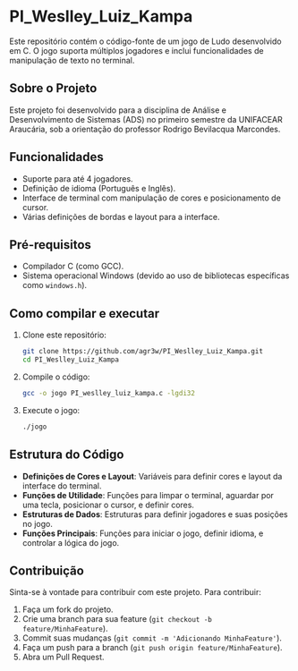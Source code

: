 # PI_Weslley_Luiz_Kampa

Este repositório contém o código-fonte de um jogo de Ludo desenvolvido em C. O jogo suporta múltiplos jogadores e inclui funcionalidades de manipulação de texto no terminal.

## Sobre o Projeto

Este projeto foi desenvolvido para a disciplina de Análise e Desenvolvimento de Sistemas (ADS) no primeiro semestre da UNIFACEAR Araucária, sob a orientação do professor Rodrigo Bevilacqua Marcondes.

## Funcionalidades

- Suporte para até 4 jogadores.
- Definição de idioma (Português e Inglês).
- Interface de terminal com manipulação de cores e posicionamento de cursor.
- Várias definições de bordas e layout para a interface.

## Pré-requisitos

- Compilador C (como GCC).
- Sistema operacional Windows (devido ao uso de bibliotecas específicas como `windows.h`).

## Como compilar e executar

1. Clone este repositório:
    ```sh
    git clone https://github.com/agr3w/PI_Weslley_Luiz_Kampa.git
    cd PI_Weslley_Luiz_Kampa
    ```

2. Compile o código:
    ```sh
    gcc -o jogo PI_weslley_luiz_kampa.c -lgdi32
    ```

3. Execute o jogo:
    ```sh
    ./jogo
    ```

## Estrutura do Código

- **Definições de Cores e Layout**: Variáveis para definir cores e layout da interface do terminal.
- **Funções de Utilidade**: Funções para limpar o terminal, aguardar por uma tecla, posicionar o cursor, e definir cores.
- **Estruturas de Dados**: Estruturas para definir jogadores e suas posições no jogo.
- **Funções Principais**: Funções para iniciar o jogo, definir idioma, e controlar a lógica do jogo.

## Contribuição

Sinta-se à vontade para contribuir com este projeto. Para contribuir:

1. Faça um fork do projeto.
2. Crie uma branch para sua feature (`git checkout -b feature/MinhaFeature`).
3. Commit suas mudanças (`git commit -m 'Adicionando MinhaFeature'`).
4. Faça um push para a branch (`git push origin feature/MinhaFeature`).
5. Abra um Pull Request.
